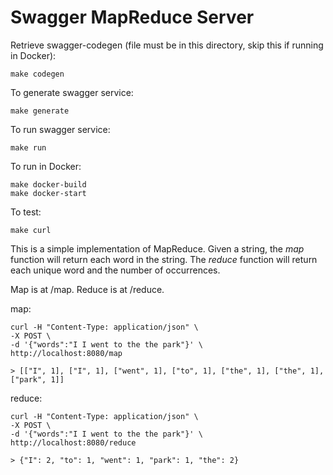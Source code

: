 # Swagger MapReduce Server

Retrieve swagger-codegen (file must be in this directory, skip this if running in Docker):

    make codegen

To generate swagger service:

    make generate
    
To run swagger service:
    
    make run
    
To run in Docker:

    make docker-build
    make docker-start
    
To test:

    make curl
    
This is a simple implementation of MapReduce. Given a string, the *map* function will return each word in the string. The *reduce* function will return each unique word and the number of occurrences.

Map is at /map.
Reduce is at /reduce.

map:

    curl -H "Content-Type: application/json" \
    -X POST \
    -d '{"words":"I I went to the the park"}' \
    http://localhost:8080/map
    
    > [["I", 1], ["I", 1], ["went", 1], ["to", 1], ["the", 1], ["the", 1], ["park", 1]]
    
reduce:
    
    curl -H "Content-Type: application/json" \
    -X POST \
    -d '{"words":"I I went to the the park"}' \
    http://localhost:8080/reduce
    
    > {"I": 2, "to": 1, "went": 1, "park": 1, "the": 2}
